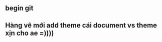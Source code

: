 begin git
--------------------------------
Hàng vê mới add theme cái document vs theme xịn cho ae =))))
-----------------------------------